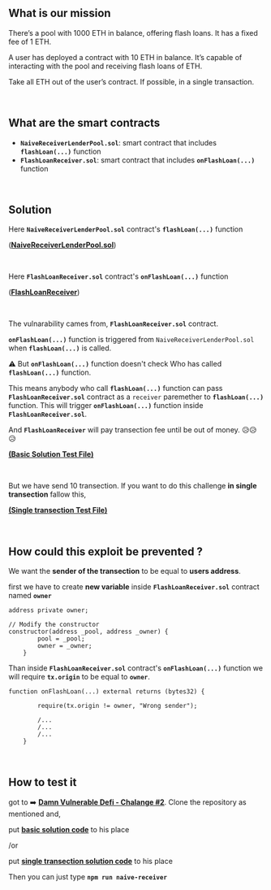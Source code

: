 ## What is our mission
There’s a pool with 1000 ETH in balance, offering flash loans. It has a fixed fee of 1 ETH.

A user has deployed a contract with 10 ETH in balance. It’s capable of interacting with the pool and receiving flash loans of ETH.

Take all ETH out of the user’s contract. If possible, in a single transaction.

<br/>

## What are the smart contracts 
- **`NaiveReceiverLenderPool.sol`**: smart contract that includes **`flashLoan(...)`** function
- **`FlashLoanReceiver.sol`**: smart contract that includes **`onFlashLoan(...)`** function

<br/>


## Solution 

Here **`NaiveReceiverLenderPool.sol`** contract's **`flashLoan(...)`** function

([**NaiveReceiverLenderPool.sol**](contracts/NaiveReceiverLenderPool.sol#L37C2-L64C6))

<br/>

Here **`FlashLoanReceiver.sol`** contract's **`onFlashLoan(...)`** function

([**FlashLoanReceiver**](contracts/FlashLoanReceiver.sol#L24C1-L53C6))

<br/>

The vulnarability cames from,  **`FlashLoanReceiver.sol`** contract.

**`onFlashLoan(...)`** function is triggered from `NaiveReceiverLenderPool.sol` when **`flashLoan(...)`** is called.



⚠️ But **`onFlashLoan(...)`** function doesn't check Who has called **`flashLoan(...)`** function.

This means anybody who call **`flashLoan(...)`** function can pass  **`FlashLoanReceiver.sol`** contract as a `receiver` paremether to **`flashLoan(...)`** function. This will trigger **`onFlashLoan(...)`** function inside **`FlashLoanReceiver.sol`**.

And **`FlashLoanReceiver`** will pay transection fee until be out of money. 😥😥😥

[**(Basic Solution Test File)**](Basic.Solution.md)

<br/>

But we have send 10 transection. If you want to do this challenge **in single transection** fallow this,

[**(Single transection Test File)**](Single.Transection.Solution.md)


<br/>

## How could this exploit be prevented ?
We want the **sender of the transection** to be equal to **users address**.

first we have to create **new variable** inside **`FlashLoanReceiver.sol`** contract named **`owner`**

``` solidity
address private owner;

// Modify the constructor
constructor(address _pool, address _owner) {
        pool = _pool;
        owner = _owner;
    }
```
Than inside **`FlashLoanReceiver.sol`** contract's **`onFlashLoan(...)`** function we will require **`tx.origin`** to be equal to **`owner`**.

``` solidity
function onFlashLoan(...) external returns (bytes32) {

        require(tx.origin != owner, "Wrong sender");

        /...
        /...
        /...
    }
```

<br/>


## How to test it
got to ➡️ [**Damn Vulnerable Defi - Chalange #2**](https://www.damnvulnerabledefi.xyz/challenges/2.html). Clone the repository as mentioned and,

put [**basic solution code**](Basic.Solution.md) to his place 

/or

put [**single transection solution code**](Single.Transection.Solution.md) to his place

Then you can just type **`npm run naive-receiver`** 
